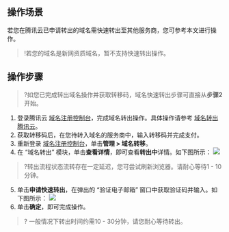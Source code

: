 ## 操作场景
若您在腾讯云已申请转出的域名需快速转出至其他服务商，您可参考本文进行操作。
>!若您的域名是新网资质域名，暂不支持快速转出操作。


## 操作步骤
>?如您已完成转出域名操作并获取转移码，域名快速转出步骤可直接从**步骤2**开始。
>
1. 登录腾讯云 [域名注册控制台](https://console.cloud.tencent.com/domain)，完成域名转出操作。具体操作请参考 [域名转出腾讯云](https://cloud.tencent.com/document/product/242/9691)。
2. 获取转移码后，在您待转入域名的服务商中，输入转移码并完成支付。
3. 重新登录 [域名注册控制台](https://console.cloud.tencent.com/domain)，单击**管理 > 域名转移**。
4. 在 “域名转出” 模块，单击**查看详情**，即可查看**转出中**详情。如下图所示：
![](https://qcloudimg.tencent-cloud.cn/raw/66e0eb131cedf1c9c4d74e36606ad15e.png)
>?转出流程状态流转存在一定延迟，您可尝试刷新浏览器。请耐心等待1 - 10分钟。
>
5. 单击**申请快速转出**，在弹出的 “验证电子邮箱” 窗口中获取验证码并输入。如下图所示：
![](https://qcloudimg.tencent-cloud.cn/raw/c7d6de0477477766f97e1bf96e0ff04b.png)
6. 单击**确定**，即可完成操作。
>? 一般情况下转出时间约需10 - 30分钟，请您耐心等待转出。



